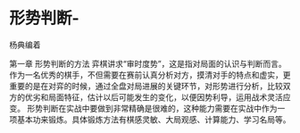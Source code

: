 # 形势判断-

杨典编着

第一章 形势判断的方法    弈棋讲求“审时度势”，这是指对局面的认识与判断而言。作为一名优秀的棋手，不但需要在赛前认真分析对方，摸清对手的特点和虚实，更重要的是在对弈的时候，通过全盘对局进展的关键环节，对形势进行分析，比较双方的优劣和局面特征，估计以后可能发生的变化，以便因势利导，运用战术灵活应变。
      形势判断在实战中要做到非常精确是很难的，这种能力需要在实战中作为一项基本功来锻炼。具体锻炼方法有棋感灵敏、大局观感、计算能力、学习名局等。